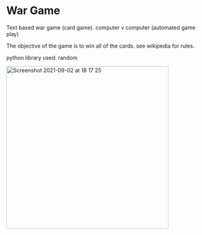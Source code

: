 # War Game

Text based war game (card game). computer v computer (automated game play)

The objective of the game is to win all of the cards. see wikipedia for rules.

python library used: random

<img width="426" alt="Screenshot 2021-09-02 at 18 17 25" src="https://user-images.githubusercontent.com/76489213/131870551-159494dd-78cd-4cd8-b5ba-0cebaf7a1c39.png">

